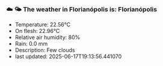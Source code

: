 ### ☁️ 🌤️  The weather in Florianópolis is: Florianópolis

- Temperature: 22.56°C
- On flesh: 22.96°C
- Relative air humidity: 80%
- Rain: 0.0 mm
- Description: Few clouds
- last updated: 2025-06-17T19:13:56.441070
